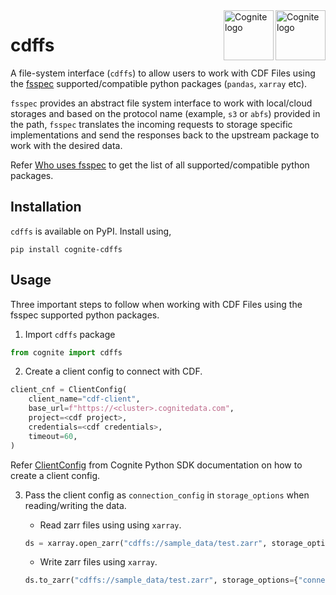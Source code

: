 
<a href="https://cognite.com/">
    <img media="(prefers-color-scheme: dark)" src="https://raw.githubusercontent.com/cognitedata/cognite-python-docs/master/img/cognite_logo_white.png" alt="Cognite logo" title="Cognite" align="right" height="80" />
    <img media="(prefers-color-scheme: light)" src="https://raw.githubusercontent.com/cognitedata/cognite-python-docs/master/img/cognite_logo_black.png" alt="Cognite logo" title="Cognite" align="right" height="80" />
</a>

# cdffs

A file-system interface (`cdffs`) to allow users to work with CDF Files using the [fsspec](https://filesystem-spec.readthedocs.io/en/latest/) supported/compatible python packages (`pandas`, `xarray` etc).

`fsspec` provides an abstract file system interface to work with local/cloud storages and based on the protocol name (example, `s3` or `abfs`) provided in the path, `fsspec` translates the incoming requests to storage specific implementations and send the responses back to the upstream package to work with the desired data.

Refer [Who uses fsspec](https://filesystem-spec.readthedocs.io/en/latest/#who-uses-fsspec) to get the list of all supported/compatible python packages.

## Installation

`cdffs` is available on PyPI. Install using, 

```shell
pip install cognite-cdffs
```

## Usage

Three important steps to follow when working with CDF Files using the fsspec supported python packages. 

1) Import `cdffs` package

```python
from cognite import cdffs
```

2) Create a client config to connect with CDF. 

```python
client_cnf = ClientConfig(
    client_name="cdf-client",
    base_url=f"https://<cluster>.cognitedata.com",
    project=<cdf project>,
    credentials=<cdf credentials>,
    timeout=60,
)
```

Refer [ClientConfig](https://cognite-sdk-python.readthedocs-hosted.com/en/latest/cognite.html#cognite.client.config.ClientConfig) from Cognite Python SDK documentation on how to create a client config.

3) Pass the client config as `connection_config` in `storage_options` when reading/writing the data.

    * Read zarr files using using `xarray`.

    ```python
    ds = xarray.open_zarr("cdffs://sample_data/test.zarr", storage_options={"connection_config": client_cnf})
    ```
    * Write zarr files using `xarray`.
    
    ```python
    ds.to_zarr("cdffs://sample_data/test.zarr", storage_options={"connection_config": client_cnf, "file_metadata": metadata})
    ```
